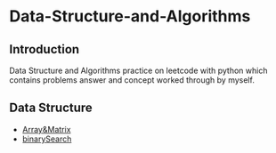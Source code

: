 # Data-Structure-and-Algorithms
## Introduction
Data Structure and Algorithms practice on leetcode with python which contains problems answer and concept worked through by myself. 

## Data Structure
- [Array&Matrix](leetcode/array%26matrix/array%26matrix.md)
- [binarySearch](leetcode/binarySearch/binarySearch.md)